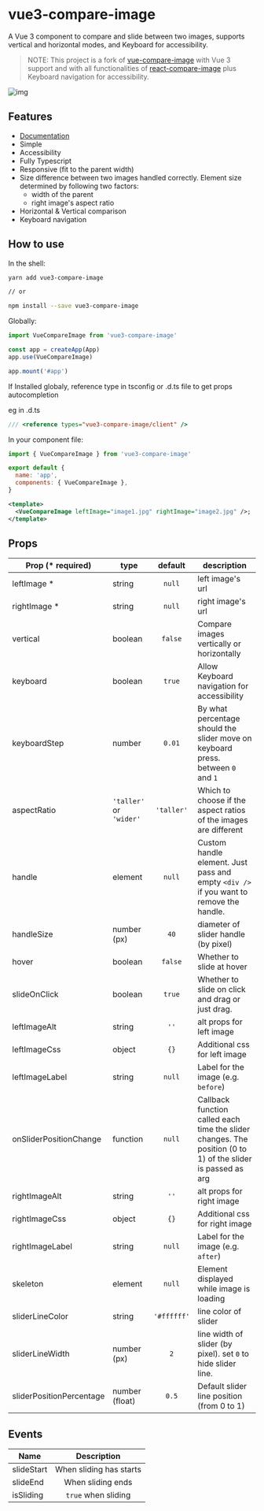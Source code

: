 # vue3-compare-image


A Vue 3 component to compare and slide between two images, supports vertical and horizontal modes, and Keyboard for accessibility.


> NOTE: This project is a fork of [vue-compare-image](https://github.com/junkboy0315/vue-compare-image) with  Vue 3 support and with all functionalities of [react-compare-image](https://github.com/junkboy0315/react-compare-image) plus Keyboard navigation for accessibility.

![img](https://user-images.githubusercontent.com/10986861/67158760-0f02a480-f377-11e9-9b83-75bc8005693a.gif)

## Features

- [Documentation](https://vue3-compare-image.vercel.app)
- Simple
- Accessibility
- Fully Typescript
- Responsive (fit to the parent width)
- Size difference between two images handled correctly. Element size determined by following two factors:
  - width of the parent
  - right image's aspect ratio
- Horizontal & Vertical comparison
- Keyboard navigation


## How to use

In the shell:

```bash
yarn add vue3-compare-image

// or

npm install --save vue3-compare-image
```

Globally:

```js
import VueCompareImage from 'vue3-compare-image'

const app = createApp(App)
app.use(VueCompareImage)

app.mount('#app')
```

If Installed globaly, reference type in tsconfig or .d.ts file to get props autocompletion

eg in .d.ts

```ts
/// <reference types="vue3-compare-image/client" />
```


In your component file:

```js
import { VueCompareImage } from 'vue3-compare-image'

export default {
  name: 'app',
  components: { VueCompareImage },
}
```

```xml
<template>
  <VueCompareImage leftImage="image1.jpg" rightImage="image2.jpg" />;
</template>
```

## Props

| Prop (\* required)       | type                    |   default   | description                                                                                                           |
| ------------------------ | ----------------------- | :---------: | --------------------------------------------------------------------------------------------------------------------- |
| leftImage \*             | string                  |    `null`     | left image's url                                                                                                      |
| rightImage \*            | string                  |    `null`     | right image's url                                                                                                     |
| vertical              | boolean | `false`  | Compare images vertically or horizontally                                                      |
| keyboard              | boolean | `true`  | Allow Keyboard navigation for accessibility                                                     |
| keyboardStep              | number | `0.01`  | By what percentage should the slider move on keyboard press. between `0` and `1`                                                      |
| aspectRatio              | `'taller'` or `'wider'` | `'taller'`  | Which to choose if the aspect ratios of the images are different                                                      |
| handle                   | element                 |    `null`     | Custom handle element. Just pass and empty `<div />` if you want to remove the handle.                                 |
| handleSize               | number (px)             |     `40`     | diameter of slider handle (by pixel)                                                                                  |
| hover                    | boolean                 |    `false`    | Whether to slide at hover                                                                                             |
| slideOnClick                    | boolean                 |    `true`    | Whether to slide on click and drag or just drag.                                                                                             |
| leftImageAlt             | string                  |    `''`     | alt props for left image                                                                                              |
| leftImageCss             | object                  |     `{}`     | Additional css for left image                                                                                         |
| leftImageLabel           | string                  |    `null`     | Label for the image (e.g. `before`)                                                                                   |
| onSliderPositionChange   | function                |    `null`     | Callback function called each time the slider changes. The position (0 to 1) of the slider is passed as arg           |
| rightImageAlt            | string                  |    `''`     | alt props for right image                                                                                             |
| rightImageCss            | object                  |     `{}`      | Additional css for right image                                                                                        |
| rightImageLabel          | string                  |    `null`     | Label for the image (e.g. `after`)                                                                                    |
| skeleton                 | element                 |    `null`     | Element displayed while image is loading                                                                              |
| sliderLineColor          | string                  | `'#ffffff'` | line color of slider                                                                                                  |
| sliderLineWidth          | number (px)             |      `2`      | line width of slider (by pixel). set `0` to hide slider line.                                                                                       |
| sliderPositionPercentage | number (float)          |     `0.5`     | Default slider line position (from 0 to 1)                                                                                   |


## Events

| Name        |      Description     |
| ------------- | :-----------: |
| slideStart      | When sliding has starts |
| slideEnd      |   When sliding ends    |
| isSliding |   `true` when sliding    |